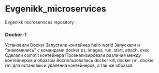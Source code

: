 # Evgenikk_microservices
Evgenikk microservices repository

### Docker-1
Установили Docker
Запустили контейнер hello world
Запускали и "знакомились" с командами docker ps,  images,  run, start, attach, exec
Сделали commit контейнера
Проанализировали различия между контейнером и образом
Воспользовались docker kill, docker rm, docker rmi для остановки и удаления контейнеров, а так же образов



